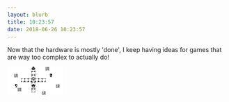 ```yaml
---
layout: blurb
title: 10:23:57
date: 2018-06-26 10:23:57
---
```

Now that the hardware is mostly 'done', I keep having ideas for games that are way too complex to actually do!

![DojoMaster](https://github.com/MalphasWats/DojoMaster/blob/master/concept.png)